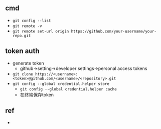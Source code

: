 

## cmd
+ `git config --list`
+ `git remote -v`
+ `git remote set-url origin https://github.com/your-username/your-repo.git`


## token auth
+ generate token
    + github->setting->developer settings->personal access tokens
+ `git clone https://<username>:<token>@github.com/<username>/<repository>.git`
+ `git config --global credential.helper store`
    + `git config --global credential.helper cache`
    + 在终端保存token

## ref
+ [](https://docs.github.com/en/authentication/connecting-to-github-with-ssh)